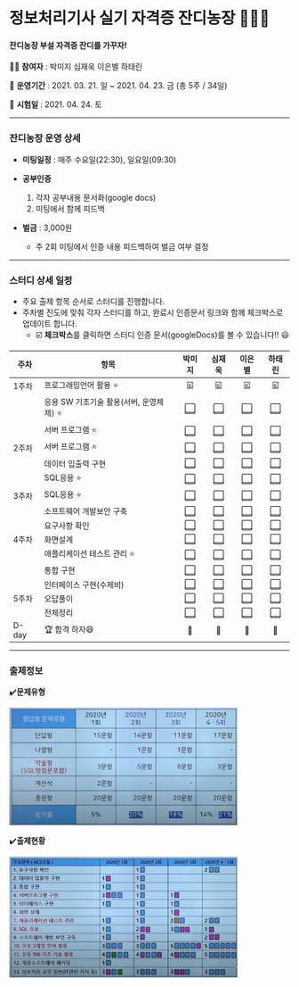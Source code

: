 # 정보처리기사 실기 자격증 잔디농장 👨‍🌾🌿

#### 잔디농장 부설 자격증 잔디를 가꾸자! 



:woman_student: **참여자** : 박미지 심재욱 이은별 하태린 

:date: **운영기간** : 2021. 03. 21. 일 ~ 2021. 04. 23. 금 (총 5주 / 34일)

:school: **시험일** : 2021. 04. 24. 토

---



### 잔디농장 운영 상세

* **미팅일정** : 매주 수요일(22:30), 일요일(09:30)

* **공부인증**
  1. 각자 공부내용 문서화(google docs)
  2. 미팅에서 함께 피드백
* **벌금** : 3,000원
  * 주 2회 미팅에서 인증 내용 피드백하여 벌금 여부 결정



---



### 스터디 상세 일정

* 주요 출제 항목 순서로 스터디를 진행합니다.
* 주차별 진도에 맞춰 각자 스터디를 하고, 완료시 인증문서 링크와 함께 체크박스로 업데이트  합니다.
  * :ballot_box_with_check: **체크박스**를 클릭하면 스터디 인증 문서(googleDocs)를 볼 수 있습니다!!​ :smiley:

| 주차  | 항목                                         |                       박미지                        |                       심재욱                        |                            이은별                            |                       하태린                        |
| ----- | -------------------------------------------- | :-------------------------------------------------: | :-------------------------------------------------: | :----------------------------------------------------------: | :-------------------------------------------------: |
| 1주차 | 프로그래밍언어 활용 :star:                   | [:ballot_box_with_check:](https://docs.google.com/) | [:ballot_box_with_check:](https://docs.google.com/) | [:ballot_box_with_check:](https://docs.google.com/document/d/1dP9pkxsEYi-9YAKthbDNlj8FXQFtV_ie1CUb8Ay2jrE/edit?usp=sharing) | [:ballot_box_with_check:](https://docs.google.com/) |
|       | 응용 SW 기초기술 활용(서버, 운영체제) :star: |              [:white_large_square:]()               |              [:white_large_square:]()               |                   [:white_large_square:]()                   |              [:white_large_square:]()               |
|       | 서버 프로그램 :star:                         |              [:white_large_square:]()               |              [:white_large_square:]()               |                   [:white_large_square:]()                   |              [:white_large_square:]()               |
| 2주차 | 서버 프로그램 :star:                         |              [:white_large_square:]()               |              [:white_large_square:]()               |                   [:white_large_square:]()                   |              [:white_large_square:]()               |
|       | 데이터 입출력 구현                           |              [:white_large_square:]()               |              [:white_large_square:]()               |                   [:white_large_square:]()                   |              [:white_large_square:]()               |
|       | SQL응용 :star:                               |              [:white_large_square:]()               |              [:white_large_square:]()               |                   [:white_large_square:]()                   |              [:white_large_square:]()               |
| 3주차 | SQL응용 :star:                               |              [:white_large_square:]()               |              [:white_large_square:]()               |                   [:white_large_square:]()                   |              [:white_large_square:]()               |
|       | 소프트웨어 개발보안 구축                     |              [:white_large_square:]()               |              [:white_large_square:]()               |                   [:white_large_square:]()                   |              [:white_large_square:]()               |
|       | 요구사항 확인                                |              [:white_large_square:]()               |              [:white_large_square:]()               |                   [:white_large_square:]()                   |              [:white_large_square:]()               |
| 4주차 | 화면설계                                     |              [:white_large_square:]()               |              [:white_large_square:]()               |                   [:white_large_square:]()                   |              [:white_large_square:]()               |
|       | 애플리케이션 테스트 관리 :star:              |              [:white_large_square:]()               |              [:white_large_square:]()               |                   [:white_large_square:]()                   |              [:white_large_square:]()               |
|       | 통합 구현                                    |              [:white_large_square:]()               |              [:white_large_square:]()               |                   [:white_large_square:]()                   |              [:white_large_square:]()               |
|       | 인터페이스 구현(수제비)                      |              [:white_large_square:]()               |              [:white_large_square:]()               |                   [:white_large_square:]()                   |              [:white_large_square:]()               |
| 5주차 | 오답풀이                                     |              [:white_large_square:]()               |              [:white_large_square:]()               |                   [:white_large_square:]()                   |              [:white_large_square:]()               |
|       | 전체정리                                     |              [:white_large_square:]()               |              [:white_large_square:]()               |                   [:white_large_square:]()                   |              [:white_large_square:]()               |
| D-day | :trophy: 합격 하자:smile:                    |                        :100:                        |                        :100:                        |                            :100:                             |                        :100:                        |

---



### 출제정보

:heavy_check_mark:**문제유형**

<img src="https://github.com/jandifarm/certificate/blob/master/EngineerInformationProcessing202104/img/%EB%AC%B8%EC%A0%9C%EC%9C%A0%ED%98%95.PNG" style="zoom:40%;" />



:heavy_check_mark:**출제현황**

<img src="https://github.com/jandifarm/certificate/blob/master/EngineerInformationProcessing202104/img/%EC%B6%9C%EC%A0%9C%ED%98%84%ED%99%A9.PNG" style="zoom:40%;" />

